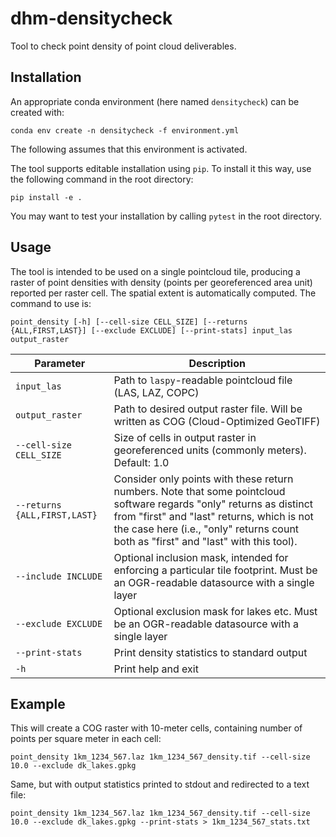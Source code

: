 # dhm-densitycheck
Tool to check point density of point cloud deliverables.

## Installation

An appropriate conda environment (here named `densitycheck`) can be created
with:

```
conda env create -n densitycheck -f environment.yml
```

The following assumes that this environment is activated.

The tool supports editable installation using `pip`. To install it this way,
use the following command in the root directory:

```
pip install -e .
```

You may want to test your installation by calling `pytest` in the root
directory.

## Usage

The tool is intended to be used on a single pointcloud tile, producing a raster
of point densities with density (points per georeferenced area unit) reported
per raster cell. The spatial extent is automatically computed. The command to
use is:

```
point_density [-h] [--cell-size CELL_SIZE] [--returns {ALL,FIRST,LAST}] [--exclude EXCLUDE] [--print-stats] input_las output_raster
```

| Parameter | Description |
| --------- | ----------- |
| `input_las` | Path to `laspy`-readable pointcloud file (LAS, LAZ, COPC) |
| `output_raster` | Path to desired output raster file. Will be written as COG (Cloud-Optimized GeoTIFF) |
| `--cell-size CELL_SIZE` | Size of cells in output raster in georeferenced units (commonly meters). Default: 1.0 |
| `--returns {ALL,FIRST,LAST}` | Consider only points with these return numbers. Note that some pointcloud software regards "only" returns as distinct from "first" and "last" returns, which is not the case here (i.e., "only" returns count both as "first" and "last" with this tool). |
| `--include INCLUDE` | Optional inclusion mask, intended for enforcing a particular tile footprint. Must be an OGR-readable datasource with a single layer |
| `--exclude EXCLUDE` | Optional exclusion mask for lakes etc. Must be an OGR-readable datasource with a single layer |
| `--print-stats` | Print density statistics to standard output |
| `-h` | Print help and exit |

## Example

This will create a COG raster with 10-meter cells, containing number of points
per square meter in each cell:

```
point_density 1km_1234_567.laz 1km_1234_567_density.tif --cell-size 10.0 --exclude dk_lakes.gpkg
```

Same, but with output statistics printed to stdout and redirected to a text
file:

```
point_density 1km_1234_567.laz 1km_1234_567_density.tif --cell-size 10.0 --exclude dk_lakes.gpkg --print-stats > 1km_1234_567_stats.txt
```
